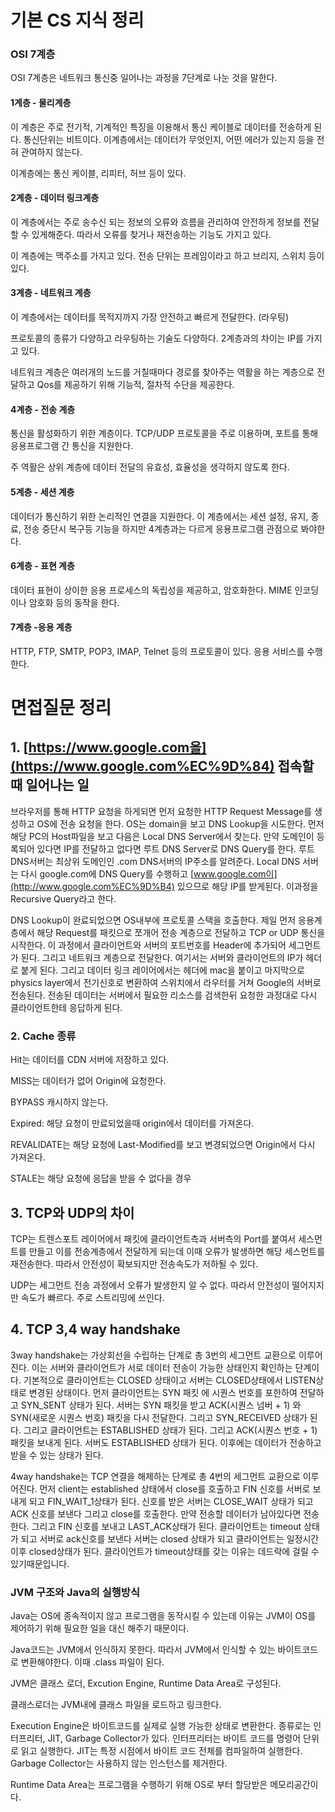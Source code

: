 # 기본 CS 지식 정리

### OSI 7계층

OSI 7계층은 네트워크 통신중 일어나는 과정을 7단계로 나눈 것을 말한다.

#### 1계층 - 물리계층

이 계층은 주로 전기적, 기계적인 특징을 이용해서 통신 케이블로 데이터를 전송하게 된다. 통신단위는 비트이다. 이계층에서는 데이터가 무엇인지, 어떤 에러가 있는지 등을 전혀 관여하지 않는다.

이계층에는 통신 케이블, 리피터, 허브 등이 있다.

#### 2계층 - 데이터 링크계층

이 계층에서는 주로 송수신 되는 정보의 오류와 흐름을 관리하여 안전하게 정보를 전달할 수 있게해준다. 따라서 오류를 찾거나 재전송하는 기능도 가지고 있다.

이 계층에는 맥주소를 가지고 있다. 전송 단위는 프레임이라고 하고 브리지, 스위치 등이 있다.

#### 3계층 - 네트워크 계층

이 계층에서는 데이터를 목적지까지 가장 안전하고 빠르게 전달한다. (라우팅)

프로토콜의 종류가 다양하고 라우팅하는 기술도 다양하다. 2계층과의 차이는 IP를 가지고 있다. 

네트워크 계층은 여러개의 노드를 거칠때마다 경로를 찾아주는 역활을 하는 계층으로 전달하고 Qos를 제공하기 위해 기능적, 절차적 수단을 제공한다.

#### 4계층 - 전송 계층

통신을 활성화하기 위한 계층이다. TCP/UDP 프로토콜을 주로 이용하며, 포트를 통해 응용프로그램 간 통신을 지원한다.

주 역활은 상위 계층에 데이터 전달의 유효성, 효율성을 생각하지 않도록 한다.

#### 5계층 - 세션 계층

데이터가 통신하기 위한 논리적인 연결을 지원한다. 이 계층에서는 세션 설정, 유지, 종료, 전송 중단시 복구등 기능을 하지만 4계층과는 다르게 응용프로그램 관점으로 봐야한다.

#### 6계층 - 표현 계층

데이터 표현이 상이한 응용 프로세스의 독립성을 제공하고, 암호화한다. MIME 인코딩이나 암호화 등의 동작을 한다.

#### 7계층 -응용 계층

HTTP, FTP, SMTP, POP3, IMAP, Telnet 등의 프로토콜이 있다. 응용 서비스를 수행한다.

# 면접질문 정리

## 1. [https://www.google.com을](https://www.google.com%EC%9D%84) 접속할 때 일어나는 일

브라우저를 통해 HTTP 요청을 하게되면 먼저 요청한 HTTP Request Message를 생성하고 OS에 전송 요청을 한다. OS는 domain을 보고 DNS Lookup을 시도한다. 먼저 해당 PC의 Host파일을 보고 다음은 Local DNS Server에서 찾는다. 만약 도메인이 등록되어 있다면 IP를 전달하고 없다면 루트 DNS Server로 DNS Query를 한다. 루트 DNS서버는 최상위 도메인인 .com DNS서버의 IP주소를 알려준다. Local DNS 서버는 다시 google.com에 DNS Query를 수행하고 [www.google.com이](http://www.google.com%EC%9D%B4) 있으므로 해당 IP를 받게된다. 이과정을 Recursive Query라고 한다.

DNS Lookup이 완료되었으면 OS내부에 프로토콜 스택을 호출한다. 제일 먼저 응용계층에서 해당 Request를 패킷으로 쪼개어 전송 계층으로 전달하고 TCP or UDP 통신을 시작한다. 이 과정에서 클라이언트와 서버의 포트번호를 Header에 추가되어 세그먼트가 된다. 그리고 네트워크 계층으로 전달한다. 여기서는 서버와 클라이언트의 IP가 헤더로 붙게 된다. 그리고 데이터 링크 레이어에서는 헤더에 mac을 붙이고 마지막으로 physics layer에서 전기신호로 변환하여 스위치에서 라우터를 거쳐 Google의 서버로 전송된다. 전송된 데이터는 서버에서 필요한 리소스를 검색한뒤 요청한 과정대로 다시 클라이언트한테 응답하게 된다.

### 2. Cache 종류

Hit는 데이터를 CDN 서버에 저장하고 있다.

MISS는 데이터가 없어 Origin에 요청한다.

BYPASS 캐시하지 않는다.

Expired: 해당 요청이 만료되었을때 origin에서 데이터를 가져온다.

REVALIDATE는 해당 요청에 Last-Modified를 보고 변경되었으면 Origin에서 다시 가져온다.

STALE는 해당 요청에 응답을 받을 수 없다을 경우

## 3. TCP와 UDP의 차이

TCP는 트렌스포트 레이어에서 패킷에 클라이언트측과 서버측의 Port를 붙여서 세스먼트를 만들고 이를 전송계층에서 전달하게 되는데 이때 오류가 발생하면 해당 세스먼트를 재전송한다. 따라서 안전성이 확보되지만 전송속도가 저하될 수 있다.

UDP는 세그먼트 전송 과정에서 오류가 발생한지 알 수 없다. 따라서 안전성이 떨어지지만 속도가 빠르다. 주로 스트리밍에 쓰인다.

## 4. TCP 3,4 way handshake

3way handshake는 가상회선을 수립하는 단계로 총 3번의 세그먼트 교환으로 이루어진다. 이는 서버와 클라이언트가 서로 데이터 전송이 가능한 상태인지 확인하는 단계이다. 기본적으로 클라이언트는 CLOSED 상태이고 서버는 CLOSED상태에서 LISTEN상태로 변경된 상태이다. 먼저 클라이언트는 SYN 패킷 에 시퀀스 번호를 포한하여 전달하고 SYN_SENT 상태가 된다. 서버는 SYN 패킷을 받고 ACK(시퀀스 넘버 + 1) 와 SYN(새로운 시퀀스 번호) 패킷을 다시 전달한다. 그리고 SYN_RECEIVED 상태가 된다. 그리고 클라이언트는 ESTABLISHED 상태가 된다. 그리고 ACK(시퀀스 번호 + 1) 패킷을 보내게 된다. 서버도 ESTABLISHED 상태가 된다. 이후에는 데이터가 전송하고 받을 수 있는 상태가 된다.

4way handshake는 TCP 연결을 해제하는 단계로 총 4번의 세그먼트 교환으로 이루어진다. 먼저 client는 established 상태에서 close를 호출하고 FIN 신호를 서버로 보내게 되고 FIN_WAIT_1상태가 된다. 신호를 받은 서버는 CLOSE_WAIT 상태가 되고 ACK 신호를 보낸다 그리고 close를 호출한다. 만약 전송할 데이터가 남아있다면 전송한다. 그리고 FIN 신호를 보내고 LAST_ACK상태가 된다. 클라이언트는 timeout 상태가 되고 서버로 ack신호를 보낸다 서버는 closed 상태가 되고 클라이언트는 일정시간 이후 closed상태가 된다. 클라이언트가 timeout상태를 갖는 이유는 데드락에 걸릴 수 있기때문입니다.

### JVM 구조와 Java의 실행방식

Java는 OS에 종속적이지 않고 프로그램을 동작시킬 수 있는데 이유는 JVM이 OS를 제어하기 위해 필요한 일을 대신 해주기 때문이다.

Java코드는 JVM에서 인식하지 못한다. 따라서 JVM에서 인식할 수 있는 바이트코드로 변환해야한다. 이때 .class 파일이 된다.

JVM은 클래스 로더, Excution Engine, Runtime Data Area로 구성된다.

클래스로더는 JVM내에 클래스 파일을 로드하고 링크한다.

Execution Engine은 바이트코드를 실제로 실행 가능한 상태로 변환한다. 종류로는 인터프리터, JIT, Garbage Collector가 있다. 인터프리터는 바이트 코드를 명령어 단위로 읽고 실행한다. JIT는 특정 시점에서 바이트 코드 전체를 컴파일하여 실행한다. Garbage Collector는 사용하지 않는 인스턴스를 제거한다.

Runtime Data Area는 프로그램을 수행하기 위해 OS로 부터 할당받은 메모리공간이다.
